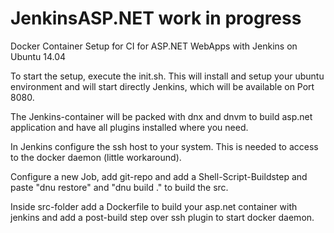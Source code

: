 # JenkinsASP.NET work in progress
Docker Container Setup for CI for ASP.NET WebApps with Jenkins on Ubuntu 14.04

To start the setup, execute the init.sh. This will install and setup your ubuntu environment and will start 
directly Jenkins, which will be available on Port 8080.

The Jenkins-container will be packed with dnx and dnvm to build asp.net application and have all plugins
installed where you need.

In Jenkins configure the ssh host to your system. This is needed to access to the docker daemon (little workaround).

Configure a new Job, add git-repo and add a Shell-Script-Buildstep and paste "dnu restore" and "dnu build ." to build 
the src.

Inside src-folder add a Dockerfile to build your asp.net container with jenkins and add a post-build step over ssh plugin to 
start docker daemon.


